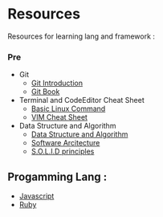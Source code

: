 # Resources
Resources for learning lang and framework :

### Pre
* Git
  *  [Git Introduction](https://git-scm.com/book/id/v1/Memulai-Git-Tentang-Version-Control)
  *  [Git Book](https://books.goalkicker.com/GitBook/)
* Terminal and CodeEditor Cheat Sheet
  *  [Basic Linux Command](https://maker.pro/linux/tutorial/basic-linux-commands-for-beginners)
  *  [VIM Cheat Sheet](https://gist.github.com/ervinismu/dc438d3668dbacb04ab36c65c4fb5570)
* Data Structure and Algorithm
  *  [Data Structure and Algorithm](https://www.geeksforgeeks.org/data-structures/)
  *  [Software Arcitecture](https://sourcemaking.com/)
  *  [S.O.L.I.D principles](https://robots.thoughtbot.com/back-to-basics-solid)

## Progamming Lang :
  *  [Javascript](https://gitlab.com/ervinismu/binar-backend-class/blob/master/javascript.md)
  *  [Ruby](https://gitlab.com/ervinismu/binar-backend-class/blob/master/ruby.md)